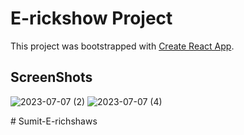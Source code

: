 # E-rickshow Project

This project was bootstrapped with [Create React App](https://github.com/facebook/create-react-app).

## ScreenShots

![2023-07-07 (2)](https://github.com/sumit747/Sumit-E-Richshaw/assets/71766093/99068c9f-4799-4160-8c3e-d88d374a0ea4)
![2023-07-07 (4)](https://github.com/sumit747/Sumit-E-Richshaw/assets/71766093/ffad1e2b-080b-470d-af9a-f816429db44e)


#   S u m i t - E - r i c h s h a w s 
 
 
